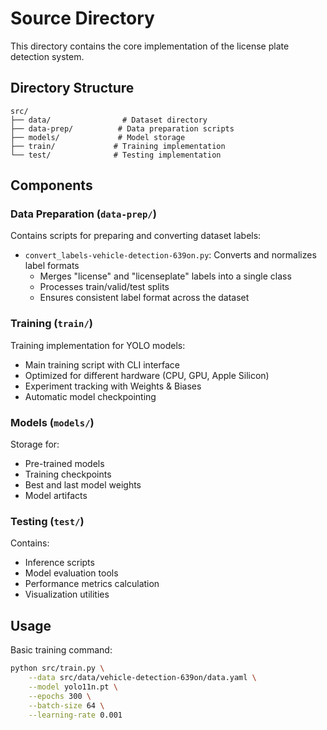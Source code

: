 # Source Directory

This directory contains the core implementation of the license plate detection system.

## Directory Structure

```
src/
├── data/                # Dataset directory
├── data-prep/          # Data preparation scripts
├── models/             # Model storage
├── train/             # Training implementation
└── test/              # Testing implementation
```

## Components

### Data Preparation (`data-prep/`)

Contains scripts for preparing and converting dataset labels:
- `convert_labels-vehicle-detection-639on.py`: Converts and normalizes label formats
  - Merges "license" and "licenseplate" labels into a single class
  - Processes train/valid/test splits
  - Ensures consistent label format across the dataset

### Training (`train/`)

Training implementation for YOLO models:
- Main training script with CLI interface
- Optimized for different hardware (CPU, GPU, Apple Silicon)
- Experiment tracking with Weights & Biases
- Automatic model checkpointing

### Models (`models/`)

Storage for:
- Pre-trained models
- Training checkpoints
- Best and last model weights
- Model artifacts

### Testing (`test/`)

Contains:
- Inference scripts
- Model evaluation tools
- Performance metrics calculation
- Visualization utilities


## Usage

Basic training command:
```bash
python src/train.py \
    --data src/data/vehicle-detection-639on/data.yaml \
    --model yolo11n.pt \
    --epochs 300 \
    --batch-size 64 \
    --learning-rate 0.001
```